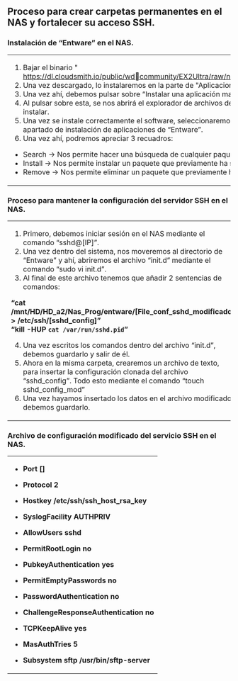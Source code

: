 ## Proceso para crear carpetas permanentes en el NAS y fortalecer su acceso SSH. ##
### Instalación de “Entware” en el NAS. ###
<table>
 <tr>
  <td>
  
  1. Bajar el binario " https://dl.cloudsmith.io/public/wdcommunity/EX2Ultra/raw/names/entware/versions/21.04.07/entware_21.04.07_EX2Ultra.bin".
  2. Una vez descargado, lo instalaremos en la parte de "Aplicaciones" de la interfaz gráfica del NAS.
  3. Una vez ahí, debemos pulsar sobre “Instalar una aplicación manualmente”.
  4. Al pulsar sobre esta, se nos abrirá el explorador de archivos de nuestro sistema, para que busquemos el archivo que queremos instalar.
  5. Una vez se instale correctamente el software, seleccionaremos la nueva aplicación y pulsaremos sobre “configurar” para poder al apartado de instalación de aplicaciones de “Entware”. 
  6. Una vez ahí, podremos apreciar 3 recuadros:
  
  - Search → Nos permite hacer una búsqueda de cualquier paquete.
  - Install → Nos permite instalar un paquete que previamente ha sido encontrado.
  - Remove → Nos permite eliminar un paquete que previamente ha sido instalado.
  
  </td>
 </tr>
</table>

### Proceso para mantener la configuración del servidor SSH en el NAS. ###
<table>
 <tr>
  <td>
 
 1. Primero, debemos iniciar sesión en el NAS mediante el comando “sshd@[IP]”.
 2. Una vez dentro del sistema, nos moveremos al directorio de “Entware” y ahí, abriremos el archivo “init.d” mediante el comando “sudo vi init.d”.
 3. Al final de este archivo tenemos que añadir 2 sentencias de comandos:
 
 <b> “cat /mnt/HD/HD_a2/Nas_Prog/entware/[File_conf_sshd_modificado] > /etc/ssh/[sshd_config]” </b>
<br/>
 <b> “kill -HUP `cat /var/run/sshd.pid`” </b> 
 
 4. Una vez escritos los comandos dentro del archivo “init.d”, debemos guardarlo y salir de él.
 5. Ahora en la misma carpeta, crearemos un archivo de texto, para insertar la configuración clonada del archivo “sshd_config”. Todo esto mediante el comando “touch sshd_config_mod”
 6. Una vez hayamos insertado los datos en el archivo modificado, debemos guardarlo.
 
  </td>
 </tr>
</table>

### Archivo de configuración modificado del servicio SSH en el NAS. ###
<table>
 <tr>
  <td>
   <b>
    
 - Port [] 
 - Protocol 2
 - Hostkey /etc/ssh/ssh_host_rsa_key
 - SyslogFacility AUTHPRIV
 - AllowUsers sshd
 - PermitRootLogin no
 - PubkeyAuthentication yes
 - PermitEmptyPasswords no
 - PasswordAuthentication no
 - ChallengeResponseAuthentication no
 - TCPKeepAlive yes
 - MasAuthTries 5
 - Subsystem sftp /usr/bin/sftp-server
    
   </b>
  </td>
 </tr>
</table>
